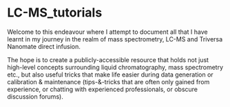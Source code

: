 # LC-MS_tutorials

Welcome to this endeavour where I attempt to document all that I have learnt in my journey in the realm of mass spectrometry, LC-MS and Triversa Nanomate direct infusion.

The hope is to create a publicly-accessible resource that holds not just high-level concepts surrounding liquid chromatography, mass spectrometry etc., but also useful tricks that make life easier during data generation or calibration & maintenance (tips-&-tricks that are often only gained from experience, or chatting with experienced professionals, or obscure discussion forums).